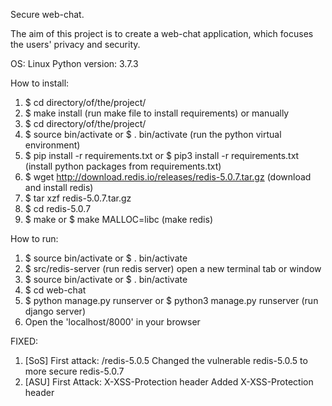 Secure web-chat.

The aim of this project is to create a web-chat application, which focuses the users' privacy and security.

OS: Linux
Python version: 3.7.3

How to install:
1. $ cd directory/of/the/project/ 
2. $ make install (run make file to install requirements)
            or manually
1. $ cd directory/of/the/project/ 
2. $ source bin/activate or $ . bin/activate (run the python virtual environment)
3. $ pip install -r requirements.txt or $ pip3 install -r requirements.txt  (install python packages from requirements.txt)
4. $ wget http://download.redis.io/releases/redis-5.0.7.tar.gz (download and install redis)
5. $ tar xzf redis-5.0.7.tar.gz
5. $ cd redis-5.0.7
6. $ make or $ make MALLOC=libc (make redis)

How to run:
1. $ source bin/activate or $ . bin/activate 
2. $ src/redis-server (run redis server)
        open a new terminal tab or window
1. $ source bin/activate or $ . bin/activate
2. $ cd web-chat
3. $ python manage.py runserver or $ python3 manage.py runserver (run django server)
4. Open the 'localhost/8000' in your browser

FIXED:
1. [SoS] First attack: /redis-5.0.5
Changed the vulnerable redis-5.0.5 to more secure redis-5.0.7
2. [ASU] First Attack: X-XSS-Protection header 
Added X-XSS-Protection header
